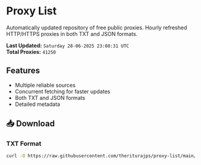 # Proxy List

Automatically updated repository of free public proxies. Hourly refreshed HTTP/HTTPS proxies in both TXT and JSON formats.

**Last Updated:** `Saturday 28-06-2025 23:08:31 UTC`  
**Total Proxies:** `41250`

## Features
- Multiple reliable sources
- Concurrent fetching for faster updates
- Both TXT and JSON formats
- Detailed metadata

## 📥 Download

### TXT Format
```bash
curl -O https://raw.githubusercontent.com/theriturajps/proxy-list/main/proxies.txt